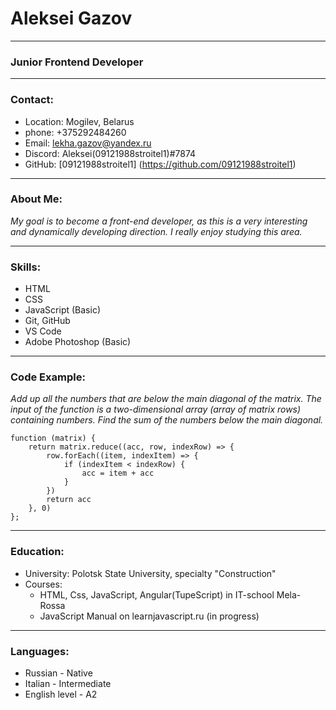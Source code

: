# Aleksei Gazov
____
### Junior Frontend Developer
____
### Contact:

* Location: Mogilev, Belarus
* phone: +375292484260
* Email: lekha.gazov@yandex.ru
* Discord: Aleksei(09121988stroitel1)#7874
* GitHub: [09121988stroitel1] (https://github.com/09121988stroitel1)
____
### About Me:

*My goal is to become a front-end developer, as this is a very interesting and dynamically developing direction. I really enjoy studying this area.*
____
### Skills:

* HTML
* CSS
* JavaScript (Basic)
* Git, GitHub
* VS Code
* Adobe Photoshop (Basic)
____
### Code Example:
*Add up all the numbers that are below the main diagonal of the matrix. The input of the function is a two-dimensional array (array of matrix rows) containing numbers. Find the sum of the numbers below the main diagonal.*
```
function (matrix) {
    return matrix.reduce((acc, row, indexRow) => {
        row.forEach((item, indexItem) => {
            if (indexItem < indexRow) {
                acc = item + acc
            }
        })
        return acc
    }, 0)
};
```
____
### Education:
* University: Polotsk State University, specialty "Construction"
* Courses:
  * HTML, Css, JavaScript, Angular(TupeScript) in IT-school Mela-Rossa
  * JavaScript Manual on learnjavascript.ru (in progress)
____
### Languages:
* Russian - Native
* Italian - Intermediate
* English level - A2



